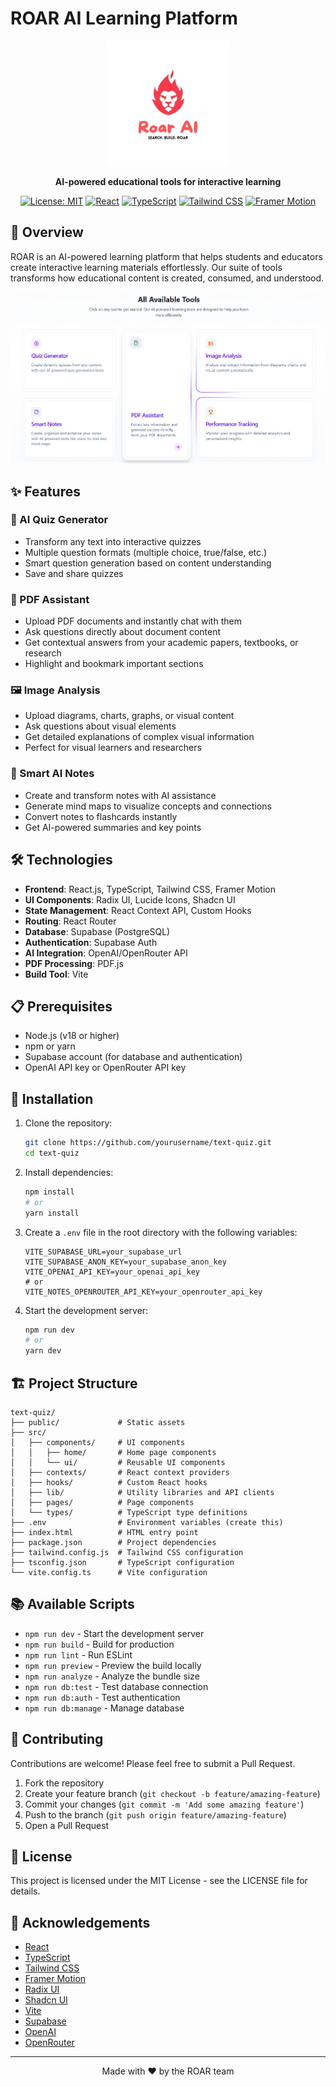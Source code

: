 # ROAR AI Learning Platform

<div align="center">
  <img src="./public/logo.jpg" alt="ROAR AI Learning Platform" width="200"/>
  <p><strong>AI-powered educational tools for interactive learning</strong></p>
  
  [![License: MIT](https://img.shields.io/badge/License-MIT-blue.svg)](https://opensource.org/licenses/MIT)
  [![React](https://img.shields.io/badge/React-18.x-61DAFB?logo=react&logoColor=white)](https://reactjs.org/)
  [![TypeScript](https://img.shields.io/badge/TypeScript-5.x-3178C6?logo=typescript&logoColor=white)](https://www.typescriptlang.org/)
  [![Tailwind CSS](https://img.shields.io/badge/Tailwind_CSS-3.x-38B2AC?logo=tailwind-css&logoColor=white)](https://tailwindcss.com/)
  [![Framer Motion](https://img.shields.io/badge/Framer_Motion-11.x-0055FF?logo=framer&logoColor=white)](https://www.framer.com/motion/)
</div>

## 🚀 Overview

ROAR is an AI-powered learning platform that helps students and educators create interactive learning materials effortlessly. Our suite of tools transforms how educational content is created, consumed, and understood.

<p align="center">
  <img src="./public/screenshots/interface.png" alt="ROAR Interface" width="700" />
</p>

## ✨ Features

### 📝 AI Quiz Generator
- Transform any text into interactive quizzes
- Multiple question formats (multiple choice, true/false, etc.)
- Smart question generation based on content understanding
- Save and share quizzes

### 📄 PDF Assistant
- Upload PDF documents and instantly chat with them
- Ask questions directly about document content
- Get contextual answers from your academic papers, textbooks, or research
- Highlight and bookmark important sections

### 🖼️ Image Analysis
- Upload diagrams, charts, graphs, or visual content
- Ask questions about visual elements
- Get detailed explanations of complex visual information
- Perfect for visual learners and researchers

### 📒 Smart AI Notes
- Create and transform notes with AI assistance
- Generate mind maps to visualize concepts and connections
- Convert notes to flashcards instantly
- Get AI-powered summaries and key points

## 🛠️ Technologies

- **Frontend**: React.js, TypeScript, Tailwind CSS, Framer Motion
- **UI Components**: Radix UI, Lucide Icons, Shadcn UI
- **State Management**: React Context API, Custom Hooks
- **Routing**: React Router
- **Database**: Supabase (PostgreSQL)
- **Authentication**: Supabase Auth
- **AI Integration**: OpenAI/OpenRouter API
- **PDF Processing**: PDF.js
- **Build Tool**: Vite

## 📋 Prerequisites

- Node.js (v18 or higher)
- npm or yarn
- Supabase account (for database and authentication)
- OpenAI API key or OpenRouter API key

## 🔧 Installation

1. Clone the repository:
   ```bash
   git clone https://github.com/yourusername/text-quiz.git
   cd text-quiz
   ```

2. Install dependencies:
   ```bash
   npm install
   # or
   yarn install
   ```

3. Create a `.env` file in the root directory with the following variables:
   ```
   VITE_SUPABASE_URL=your_supabase_url
   VITE_SUPABASE_ANON_KEY=your_supabase_anon_key
   VITE_OPENAI_API_KEY=your_openai_api_key
   # or
   VITE_NOTES_OPENROUTER_API_KEY=your_openrouter_api_key
   ```

4. Start the development server:
   ```bash
   npm run dev
   # or
   yarn dev
   ```

## 🏗️ Project Structure

```
text-quiz/
├── public/             # Static assets
├── src/
│   ├── components/     # UI components
│   │   ├── home/       # Home page components
│   │   └── ui/         # Reusable UI components
│   ├── contexts/       # React context providers
│   ├── hooks/          # Custom React hooks
│   ├── lib/            # Utility libraries and API clients
│   ├── pages/          # Page components
│   └── types/          # TypeScript type definitions
├── .env                # Environment variables (create this)
├── index.html          # HTML entry point
├── package.json        # Project dependencies
├── tailwind.config.js  # Tailwind CSS configuration
├── tsconfig.json       # TypeScript configuration
└── vite.config.ts      # Vite configuration
```

## 📚 Available Scripts

- `npm run dev` - Start the development server
- `npm run build` - Build for production
- `npm run lint` - Run ESLint
- `npm run preview` - Preview the build locally
- `npm run analyze` - Analyze the bundle size
- `npm run db:test` - Test database connection
- `npm run db:auth` - Test authentication
- `npm run db:manage` - Manage database

## 🤝 Contributing

Contributions are welcome! Please feel free to submit a Pull Request.

1. Fork the repository
2. Create your feature branch (`git checkout -b feature/amazing-feature`)
3. Commit your changes (`git commit -m 'Add some amazing feature'`)
4. Push to the branch (`git push origin feature/amazing-feature`)
5. Open a Pull Request

## 📄 License

This project is licensed under the MIT License - see the LICENSE file for details.

## 🙏 Acknowledgements

- [React](https://reactjs.org/)
- [TypeScript](https://www.typescriptlang.org/)
- [Tailwind CSS](https://tailwindcss.com/)
- [Framer Motion](https://www.framer.com/motion/)
- [Radix UI](https://www.radix-ui.com/)
- [Shadcn UI](https://ui.shadcn.com/)
- [Vite](https://vitejs.dev/)
- [Supabase](https://supabase.io/)
- [OpenAI](https://openai.com/)
- [OpenRouter](https://openrouter.ai/)

---

<div align="center">
  <p>Made with ❤️ by the ROAR team</p>
</div> 
